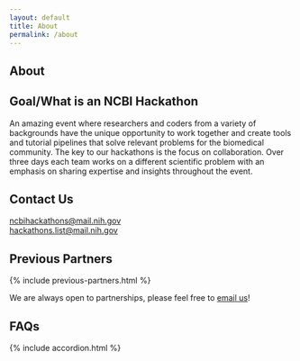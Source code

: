 ```yaml
---
layout: default
title: About
permalink: /about
---
```

## About

## Goal/What is an NCBI Hackathon

An amazing event where researchers and coders from a variety of backgrounds have the unique opportunity to work together and create tools and tutorial pipelines that solve relevant problems for the biomedical community.  The key to our hackathons is the focus on collaboration.  Over three days each team works on a different scientific problem with an emphasis on sharing expertise and insights throughout the event.

## Contact Us

<a href="mailto:ncbihackathons@mail.nih.gov">ncbihackathons@mail.nih.gov</a><br/>
<a href="mailto:hackathons.list@mail.nih.gov">hackathons.list@mail.nih.gov</a>

## Previous Partners

{% include previous-partners.html %}

We are always open to partnerships, please feel free to <a href="mailto:ncbihackathons@mail.nih.gov">email us</a>!

## FAQs

{% include accordion.html %}